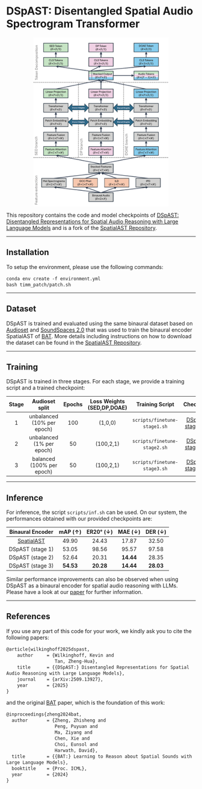 # DSpAST: Disentangled Spatial Audio Spectrogram Transformer

<p align="center">
  <img align="middle" height="450" src="dspast_illustration.png"/>
</p>

This repository contains the code and model checkpoints of [DSpAST: Disentangled Representations for Spatial Audio Reasoning with Large Language Models](https://arxiv.org/abs/2509.13927) and is a fork of the [SpatialAST Repository](https://github.com/zszheng147/Spatial-AST/tree/main).

***

## Installation


To setup the environment, please use the following commands:
```
conda env create -f environment.yml
bash timm_patch/patch.sh
```

***

## Dataset

DSpAST is trained and evaluated using the same binaural dataset based on [Audioset](https://research.google.com/audioset/) and [SoundSpaces 2.0](https://soundspaces.org) that was used to train the binaural encoder SpatialAST of [BAT](https://zhishengzheng.com/bat/). More details including instructions on how to download the dataset can be found in the [SpatialAST Repository](https://github.com/zszheng147/Spatial-AST/tree/main).

***

## Training

DSpAST is trained in three stages. For each stage, we provide a training script and a trained checkpoint:

| Stage | Audioset split | Epochs | Loss Weights (SED,DP,DOAE) | Training Script | Checkpoint |
| :---: | :---: | :---: | :---: | :---: | :---: |
| 1 | unbalanced (10% per epoch) | 100 | (1,0,0) | `scripts/finetune-stage1.sh` | [DSpAST-stage1.pth](https://huggingface.co/kwilk90/DSpAST/blob/main/DSpAST-stage1) |
| 2 | unbalanced (1% per epoch) | 50 | (100,2,1) | `scripts/finetune-stage2.sh` | [DSpAST-stage2.pth](https://huggingface.co/kwilk90/DSpAST/blob/main/DSpAST-stage2) |
| 3 | balanced (100% per epoch) | 50 | (100,2,1) | `scripts/finetune-stage3.sh` | [DSpAST-stage3.pth](https://huggingface.co/kwilk90/DSpAST/blob/main/DSpAST-stage3) |

***

## Inference

For inference, the script `scripts/inf.sh` can be used. On our system, the performances obtained with our provided checkpoints are:

| Binaural Encoder | mAP (↑) | ER20° (↓) | MAE (↓) | DER (↓) |
| :---: | :---: | :---: | :---: | :---: |
| [SpatialAST](https://github.com/zszheng147/Spatial-AST/tree/main) | 49.90 | 24.43 | 17.87 | 32.50 |
| DSpAST (stage 1) | 53.05 | 98.56 | 95.57 | 97.58 |
| DSpAST (stage 2) | 52.64 | 20.31 | **14.44** | 28.35 |
| DSpAST (stage 3) | **54.53** | **20.28** | **14.44** | **28.03** |

Similar performance improvements can also be observed when using DSpAST as a binaural encoder for spatial audio reasoning with LLMs. Please have a look at our [paper](https://arxiv.org/abs/2509.13927) for further information.

***

## References

If you use any part of this code for your work, we kindly ask you to cite the following papers:

```
@article{wilkinghoff2025dspast,
    author     = {Wilkinghoff, Kevin and
                  Tan, Zheng-Hua},
    title      = {{DSpAST:} Disentangled Representations for Spatial Audio Reasoning with Large Language Models},
    journal    = {arXiv:2509.13927},
    year       = {2025}
}
```
and the original [BAT](https://zhishengzheng.com/bat/) paper, which is the foundation of this work:
```
@inproceedings{zheng2024bat,
  author       = {Zheng, Zhisheng and
                  Peng, Puyuan and
                  Ma, Ziyang and
                  Chen, Xie and
                  Choi, Eunsol and
                  Harwath, David},
  title        = {{BAT:} Learning to Reason about Spatial Sounds with Large Language Models},
  booktitle    = {Proc. ICML},
  year         = {2024}
}
```
